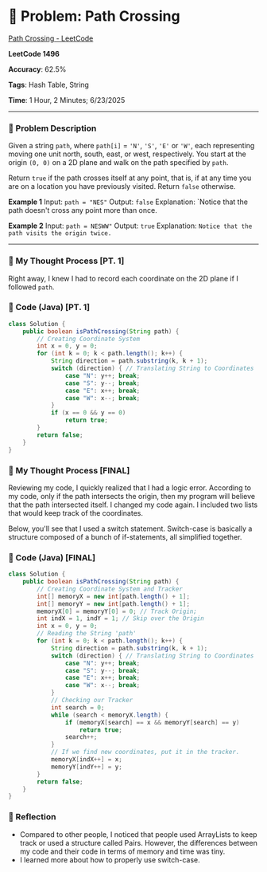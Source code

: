 # 🧮 Problem: Path Crossing

[Path Crossing - LeetCode](https://leetcode.com/problems/path-crossing/)

**LeetCode 1496**

**Accuracy**: 62.5%

**Tags**: Hash Table, String

**Time**: 1 Hour, 2 Minutes; 6/23/2025

---

### 🔗 Problem Description

Given a string `path`, where `path[i]` = `'N'`, `'S'`, `'E'` or `'W'`, each representing moving one unit north, south, east, or west, respectively. You start at the origin `(0, 0)` on a 2D plane and walk on the path specified by `path`.

Return `true` if the path crosses itself at any point, that is, if at any time you are on a location you have previously visited. Return `false` otherwise.

**Example 1**
Input: `path = "NES"`
Output: `false`
Explanation: `Notice that the path doesn't cross any point more than once.

**Example 2**
Input: `path = NESWW"`
Output: `true`
Explanation: `Notice that the path visits the origin twice.`

---

### 🧠 My Thought Process [PT. 1]

Right away, I knew I had to record each coordinate on the 2D plane if I followed `path`.

### 🧪 Code (Java) [PT. 1]

```java
class Solution {
    public boolean isPathCrossing(String path) {
        // Creating Coordinate System
        int x = 0, y = 0;
        for (int k = 0; k < path.length(); k++) {
            String direction = path.substring(k, k + 1);
            switch (direction) { // Translating String to Coordinates
                case "N": y++; break;
                case "S": y--; break;
                case "E": x++; break;
                case "W": x--; break;
            }
            if (x == 0 && y == 0)
                return true;
        }
        return false;
    }
}
```

### 🧠 My Thought Process [FINAL]

Reviewing my code, I quickly realized that I had a logic error. According to my code, only if the path intersects the origin, then my program will believe that the path intersected itself. I changed my code again. I included two lists that would keep track of the coordinates.

Below, you'll see that I used a switch statement. Switch-case is basically a structure composed of a bunch of if-statements, all simplified together. 

### 🧪 Code (Java) [FINAL]

```java
class Solution {
    public boolean isPathCrossing(String path) {
        // Creating Coordinate System and Tracker
        int[] memoryX = new int[path.length() + 1];
        int[] memoryY = new int[path.length() + 1];
        memoryX[0] = memoryY[0] = 0; // Track Origin;
        int indX = 1, indY = 1; // Skip over the Origin
        int x = 0, y = 0;
        // Reading the String 'path'
        for (int k = 0; k < path.length(); k++) {
            String direction = path.substring(k, k + 1);
            switch (direction) { // Translating String to Coordinates
                case "N": y++; break;
                case "S": y--; break;
                case "E": x++; break;
                case "W": x--; break;
            }
            // Checking our Tracker
            int search = 0;
            while (search < memoryX.length) {
                if (memoryX[search] == x && memoryY[search] == y)
                    return true;
                search++;
            }
            // If we find new coordinates, put it in the tracker.
            memoryX[indX++] = x;
            memoryY[indY++] = y;
        }
        return false;
    }
}
```

### 🧠 Reflection
- Compared to other people, I noticed that people used ArrayLists to keep track or used a structure called Pairs. However, the differences between my code and their code in terms of memory and time was tiny.
- I learned more about how to properly use switch-case.



